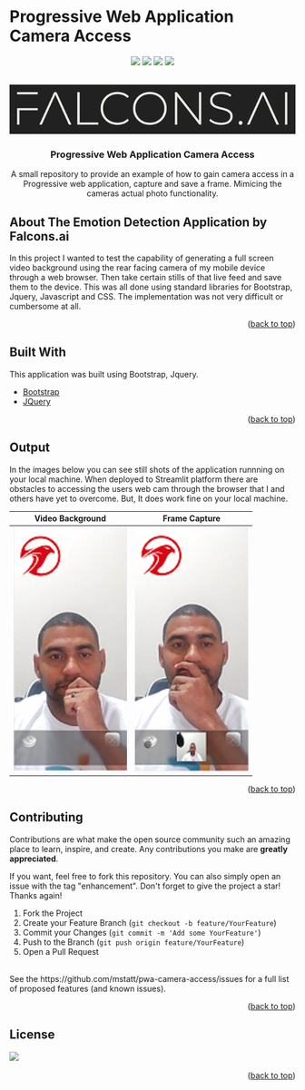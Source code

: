 # Progressive Web Application Camera Access

<div id="top"></div>
<div align="center">
  
![](https://img.shields.io/badge/Language-Javascript-blue)
![](https://img.shields.io/badge/License-MIT-blue)
![](https://img.shields.io/github/issues/mstatt/pwa-camera-access)
![](https://img.shields.io/github/forks/mstatt/pwa-camera-access)
  
</div>



<!-- PROJECT LOGO -->
<br />
<div align="center">
  <a href="https://github.com/mstatt/pwa-camera-access">
    <img src="assets/images/falcons-logo2.png" alt="Logo" >
  </a>

  <h3 align="center">
Progressive Web Application Camera Access</h3>

  <p align="center">
    A small repository to provide an example of how to gain camera access in a Progressive web application, capture and save a frame. Mimicing the cameras actual photo functionality.
    <br />

  </p>
</div>


<!-- ABOUT THE PROJECT -->
## About The Emotion Detection Application by Falcons.ai

In this project I wanted to test the capability of generating a full screen video background using the rear facing camera of my mobile device through a web browser. Then take certain stills of that live feed and save them to the device. This was all done using standard libraries for Bootstrap, Jquery, Javascript and CSS. The implementation was not very difficult or cumbersome at all.

<p align="right">(<a href="#top">back to top</a>)</p>



<!-- Built With -->
## Built With

This application was built using Bootstrap, Jquery.

* [Bootstrap](https://getbootstrap.com/)
* [JQuery](https://jquery.com/)

<p align="right">(<a href="#top">back to top</a>)</p>



<!-- OUTPUT -->
## Output

In the images below you can see still shots of the application runnning on your local machine. When deployed to Streamlit platform there are obstacles to accessing the users web cam through the browser that I and others have yet to overcome. But, It does work fine on your local machine.

Video Background            |  Frame Capture
:-------------------------:|:-------------------------:
![screen-screenshot] |      ![capture-screenshot]


<p align="right">(<a href="#top">back to top</a>)</p>


<!-- CONTRIBUTING -->
## Contributing

Contributions are what make the open source community such an amazing place to learn, inspire, and create. Any contributions you make are **greatly appreciated**.

If you want, feel free to fork this repository. You can also simply open an issue with the tag "enhancement".
Don't forget to give the project a star! Thanks again!

1. Fork the Project
2. Create your Feature Branch (`git checkout -b feature/YourFeature`)
3. Commit your Changes (`git commit -m 'Add some YourFeature'`)
4. Push to the Branch (`git push origin feature/YourFeature`)
5. Open a Pull Request
<br />
See the https://github.com/mstatt/pwa-camera-access/issues for a full list of proposed features (and known issues).

<p align="right">(<a href="#top">back to top</a>)</p>


<!-- LICENSE -->
## License

![](https://img.shields.io/badge/License-MIT-blue)

<p align="right">(<a href="#top">back to top</a>)</p>

<!-- MARKDOWN LINKS & IMAGES -->
[license-shield]: assets/68747470733a2f2f696d672e736869656c64732e696f2f6769746875622f6c6963656e73652f6f74686e65696c647265772f426573742d524541444d452d54656d706c6174652e7376673f7374796c653d666f722d7468652d6261646765.svg?style=for-the-badge
[license-url]: https://github.com/mstatt/pwa-camera-access/blob/main/LICENSE.txt
[screen-screenshot]: assets/images/2022-04-14_17_56_00-Falcons.png
[capture-screenshot]: assets/images/2022-04-14_17_56_33_Falcons.png
